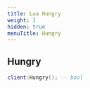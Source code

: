 ```yaml
---
title: Lua Hungry
weight: 1
hidden: true
menuTitle: Hungry
---
```

## Hungry
```lua
client:Hungry(); -- bool
```